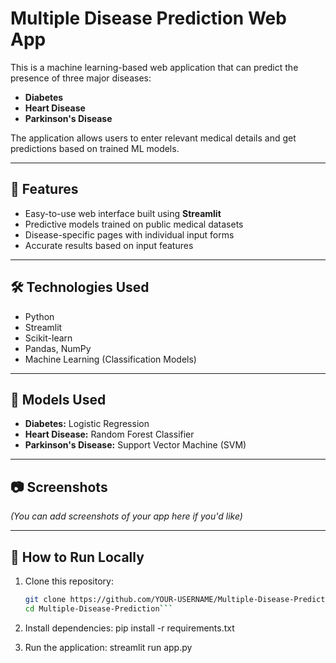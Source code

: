 # Multiple Disease Prediction Web App

This is a machine learning-based web application that can predict the presence of three major diseases:

- **Diabetes**
- **Heart Disease**
- **Parkinson's Disease**

The application allows users to enter relevant medical details and get predictions based on trained ML models.

---

## 🚀 Features

- Easy-to-use web interface built using **Streamlit**
- Predictive models trained on public medical datasets
- Disease-specific pages with individual input forms
- Accurate results based on input features

---

## 🛠️ Technologies Used

- Python
- Streamlit
- Scikit-learn
- Pandas, NumPy
- Machine Learning (Classification Models)

---

## 🧪 Models Used

- **Diabetes:** Logistic Regression
- **Heart Disease:** Random Forest Classifier
- **Parkinson's Disease:** Support Vector Machine (SVM)

---

## 📷 Screenshots

*(You can add screenshots of your app here if you'd like)*

---

## 🔧 How to Run Locally

1. Clone this repository:
   ```bash
   git clone https://github.com/YOUR-USERNAME/Multiple-Disease-Prediction.git
   cd Multiple-Disease-Prediction```
2. Install dependencies:
    pip install -r requirements.txt
   
3. Run the application:
   streamlit run app.py
